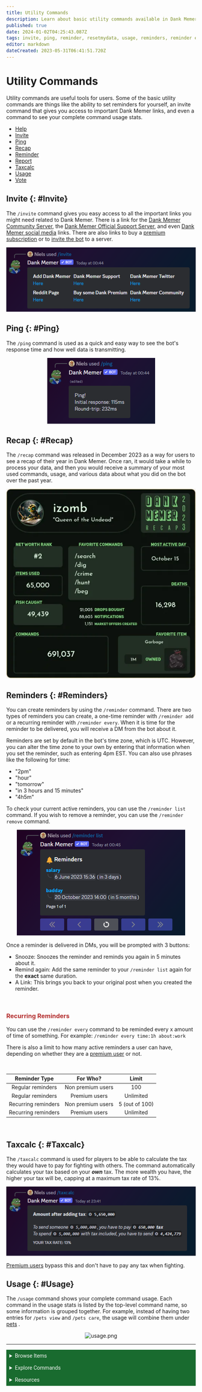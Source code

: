 ```yaml
---
title: Utility Commands
description: Learn about basic utility commands available in Dank Memer, including invite, ping, reminder, resetmydata, and usage.
published: true
date: 2024-01-02T04:25:43.087Z
tags: invite, ping, reminder, resetmydata, usage, reminders, reminder every, reset my data, reset data, dank memer wiki, dankmemer wiki
editor: markdown
dateCreated: 2023-05-31T06:41:51.720Z
---
```


# Utility Commands
Utility commands are useful tools for users. Some of the basic utility commands are things like the ability to set reminders for yourself, an invite command that gives you access to important Dank Memer links, and even a command to see your complete command usage stats. 

- <a href="/Resources/help" target="_blank">Help</a>
- <a href="/Bot-features/Utility-and-Config-Commands/Utility-Commands#Invite" target="_blank">Invite</a>
- <a href="/Bot-features/Utility-and-Config-Commands/Utility-Commands#Ping" target="_blank">Ping</a>
- <a href="/Bot-features/Utility-and-Config-Commands/Utility-Commands#Recap" target="_blank">Recap</a>
- <a href="/Bot-features/Utility-and-Config-Commands/Utility-Commands#Reminders" target="_blank">Reminder</a>
- <a href="/Resources/Reports-and-appeals" target="_blank">Report</a>
- <a href="/Bot-features/Utility-and-Config-Commands/Utility-Commands#Taxcalc" target="_blank">Taxcalc</a>
- <a href="/Bot-features/Utility-and-Config-Commands/Utility-Commands#Usage" target="_blank">Usage</a>
- <a href="/About-Dank-Memer/Vote" target="_blank">Vote</a>


## Invite {: #Invite} 
The `/invite` command gives you easy access to all the important links you might need related to Dank Memer. There is a link for the <a href="https://discord.gg/memers" target="_blank">Dank Memer Community Server</a>, the <a href="https://discord.gg/dankmemerbot" target="_blank">Dank Memer Official Support Server</a>, and even <a href="/About-Dank-Memer/About-the-bot#Social" target="_blank">Dank Memer social media</a> links. There are also links to buy a <a href="/About-Dank-Memer/Premium-users" target="_blank">premium subscription</a> or to <a href="/About-Dank-Memer/Invite-the-bot" target="_blank">invite the bot</a> to a server.

<center>
  
![invite.png](/bot-features/utility/invite.png)  
  
</center>

## Ping {: #Ping}
The `/ping` command is used as a quick and easy way to see the bot's response time and how well data is transmitting. 

<center>
  
![ping.png](/bot-features/utility/ping.png)
  
</center>

## Recap {: #Recap}
The `/recap` command was released in December 2023 as a way for users to see a recap of their year in Dank Memer. Once ran, it would take a while to process your data, and then you would receive a summary of your most used commands, usage, and various data about what you did on the bot over the past year.

<center>
  
![recap.webp](/bot-features/utility/recap.webp)
  
</center>



## Reminders {: #Reminders}
You can create reminders by using the `/reminder` command. There are two types of reminders you can create, a one-time reminder with `/reminder add` or a recurring reminder with `/reminder every`. When it is time for the reminder to be delivered, you will receive a DM from the bot about it.

Reminders are set by default in the bot's time zone, which is UTC. However, you can alter the time zone to your own by entering that information when you set the reminder, such as entering 4pm EST. You can also use phrases like the following for time:
- "2pm"
- "hour"
- "tomorrow"
- "in 3 hours and 15 minutes"
- "4h5m"

To check your current active reminders, you can use the `/reminder list` command. If you wish to remove a reminder, you can use the `/reminder remove` command. 

<center>
  
![reminders.png](/bot-features/utility/reminders.png)  
  
</center>

Once a reminder is delivered in DMs, you will be prompted with 3 buttons:
-  Snooze: Snoozes the reminder and reminds you again in 5 minutes about it.
- Remind again: Add the same reminder to your `/reminder list` again for the **exact** same duration.
- A Link: This brings you back to your original post when you created the reminder.
<br>

### <font color =b32d2d>Recurring Reminders</font> 
You can use the `/reminder every` command to be reminded every x amount of time of something. For example: `/reminder every time:1h about:work`

There is also a limit to how many active reminders a user can have, depending on whether they are a <a href="/About-Dank-Memer/Premium-users" target="_blank">premium user</a> or not.

<br>

| Reminder Type | For Who? | Limit |
|:------:|:----:|:------:|
| Regular reminders | Non premium users | 100 |
| Regular reminders | Premium users | Unlimited |
| Recurring reminders | Non premium users | 5 (out of 100) |
| Recurring reminders | Premium users | Unlimited |
<br>


## Taxcalc {: #Taxcalc}
The `/taxcalc` command is used for players to be able to calculate the tax they would have to pay for fighting with others.
The command automatically calculates your tax based on your ***own*** tax. The more wealth you have, the higher your tax will be, capping at a maximum tax rate of 13%.
<br>
<center>
  <img src="/bot-features/settings/taxcalc.png" alt="Taxcalc.">
</center>

<a href="/About-Dank-Memer/Premium-users" target="_blank">Premium users</a> bypass this and don't have to pay any tax when fighting.

## Usage {: #Usage}
The `/usage` command shows your complete command usage. Each command in the usage stats is listed by the top-level command name, so some information is grouped together. For example, instead of having two entries for `/pets view` and `/pets care`, the usage will combine them under <a href="/Bot-features/Currency-Commands/Pets" target="_blank">pets</a> .

<center>
  
![usage.png](/bot-features/utility/usage2.png)  
  
</center>

---


<body>
  <details closed>
    <summary style="background-color:#196b2f; color:#F5F5F5; font: 14px Roboto; padding: 8px;">Browse Items</summary>
      <div style="text-align: center;">  
      <p style="font: 12px Roboto; padding: 0 8px 3px 8px;">
          <a href="/Items/Collectables" target="_blank">Collectables</a> &#x2022; <a href="/Items/Consumables" target="_blank">Consumables</a> &#x2022; <a href="/Items/Drops" target="_blank">Drops</a> &#x2022; <a href="/Items/Lootboxes" target="_blank">Lootboxes</a> &#x2022; <a href="/Items/Packs" target="_blank">Packs</a> &#x2022; <a href="/Items/Power-ups" target="_blank">Power-ups</a> &#x2022; <a href="/Items/Sellables" target="_blank">Sellables</a> &#x2022; <a href="/Items/Tools" target="_blank">Tools</a>
        </p>
         </div>
    </details>
</body>

<body>
  <details closed>
    <summary style="background-color:#196b2f; color:#F5F5F5; font: 14px Roboto; padding: 8px;">Explore Commands</summary>
    <details>
      <summary style="background-color:#72ad70; color:#000000; font: 12px Roboto; padding: 8px;">Currency Commands</summary>
      <div style="text-align: center;"> 
      <p style="font: 12px Roboto; padding: 0 8px 3px 8px;"> <a href="/Bot-features/Currency-Commands/Achievements" target="_blank">Achievements</a> &#x2022; <a href="/Bot-features/Currency-Commands/Advancements" target="_blank">Advancements - (</a> <a href="/Bot-features/Currency-Commands/Advancements#LevelRewards" target="_blank">Levels</a>, <a href="/Bot-features/Currency-Commands/Advancements#Omega" target="_blank">Omega</a>, <a href="/Bot-features/Currency-Commands/Advancements#Prestige" target="_blank">Prestige</a>, <a href="/Bot-features/Currency-Commands/Advancements/Upgrades" target="_blank">Upgrades</a>, <a href="/Bot-features/Currency-Commands/Advancements#Vote" target="_blank"> Vote</a>) <br> <a href="/Bot-features/Currency-Commands/Adventure" target="_blank">Adventure</a> &#x2022; <a href="/Bot-features/Currency-Commands/Badges" target="_blank">Badges</a> &#x2022; <a href="/Bot-features/Currency-Commands/Basic-Commands#Balance" target="_blank">Balance</a> &#x2022; <a href="/Bot-features/Currency-Commands/Rob-and-Heist#Bankrob" target="_blank">Bankrob</a> &#x2022; <a href="/Bot-features/Currency-Commands/Grind-Commands#Beg" target="_blank">Beg</a> &#x2022; <a href="/Bot-features/Currency-Commands/Bundles" target="_blank">Bundles</a> &#x2022; <a href="/Bot-features/Fun-Games-Image/Fun-and-Images#Compare" target="_blank">Compare</a> &#x2022; <a href="/Bot-features/Currency-Commands/Basic-Commands#Craft" target="_blank">Craft</a> &#x2022; <a href="/Bot-features/Currency-Commands/Grind-Commands#Crime" target="_blank">Crime</a> <br><a href="/Bot-features/Currency-Commands/Basic-Commands#Currencylog" target="_blank">Currencylog</a> &#x2022; <a href="/Bot-features/Currency-Commands/Basic-Commands#Daily" target="_blank">Daily</a> &#x2022; <a href="/Bot-features/Currency-Commands/Basic-Commands#Deposit" target="_blank">Deposit</a> &#x2022; <a href="/Bot-features/Currency-Commands/Grind-Commands#Dig" target="_blank">Dig</a> &#x2022; <a href="/Items/Drops" target="_blank">Drops</a> &#x2022; <a href="/Bot-features/Currency-Commands/Farm" target="_blank">Farm</a> &#x2022; <a href="/Bot-features/Currency-Commands/Grind-Commands#Fish" target="_blank">Fish</a> &#x2022; <a href="/Bot-features/Currency-Commands/Friends" target="_blank">Friends</a> &#x2022; <a href="/Bot-features/Currency-Commands/Serverevents-and-Giveaways#Giveaways" target="_blank">Giveaway</a> &#x2022; <a href="/Bot-features/Currency-Commands/Grind-Commands#Highlow" target="_blank">Highlow</a> <br> <a href="/Bot-features/Currency-Commands/Grind-Commands#Hunt" target="_blank">Hunt</a> &#x2022; <a href="/Bot-features/Currency-Commands/Basic-Commands#Inventory" target="_blank">Inventory</a> &#x2022; <a href="/Bot-features/Currency-Commands/Basic-Commands#Item" target="_blank">Item</a> &#x2022; <a href="/Bot-features/Currency-Commands/Leaderboards" target="_blank">Leaderboard</a> &#x2022; <a href="/Bot-features/Currency-Commands/Lotteries" target="_blank">Lottery</a> &#x2022; <a href="/Bot-features/Currency-Commands/Market" target="_blank">Market</a> &#x2022; <a href="/Bot-features/Currency-Commands/Marriage" target="_blank">Marriage</a> &#x2022; <a href="/Bot-features/Currency-Commands/Advancements/Upgrades#Monthly" target="_blank">Monthly</a> <br> <a href="/Bot-features/Currency-Commands/Multipliers" target="_blank">Multipliers</a> &#x2022; <a href="/Bot-features/Currency-Commands/Basic-Commands#Notifications" target="_blank">Notifications</a> &#x2022; <a href="/Bot-features/Currency-Commands/Pets" target="_blank">Pets</a>  &#x2022; <a href="/Bot-features/Currency-Commands/Grind-Commands#Postmemes" target="_blank">Postmemes</a> &#x2022; <a href="/Bot-features/Currency-Commands/Basic-Commands/Profile" target="_blank">Profile</a> &#x2022; <a href="/Bot-features/Currency-Commands/Quests" target="_blank">Quests</a> &#x2022; <a href="/Bot-features/Currency-Commands/Basic-Commands#Remove" target="_blank">Remove</a> &#x2022; <a href="/Bot-features/Currency-Commands/Rob-and-Heist#Rob" target="_blank">Rob</a> <br> <a href="/Bot-features/Currency-Commands/Grind-Commands#Scratch" target="_blank">Scratch</a> &#x2022; <a href="/Bot-features/Currency-Commands/Grind-Commands#Search" target="_blank">Search</a> &#x2022; <a href="/Bot-features/Currency-Commands/Serverevents-and-Giveaways#Serverevents" target="_blank">Serverevents</a> &#x2022; <a href="/Bot-features/Currency-Commands/Basic-Commands#Shop" target="_blank">Shop</a> &#x2022; <a href="/Bot-features/Currency-Commands/Basic-Commands/Profile#Showcase" target="_blank">Showcase</a> &#x2022; <a href="/Bot-features/Currency-Commands/Skins" target="_blank">Skins</a> &#x2022; <a href="/Bot-features/Currency-Commands/Grind-Commands#Stream" target="_blank">Stream</a> &#x2022; <a href="/Bot-features/Utility-and-Config-Commands/Utility-Commands#Taxcalc" target="_blank">Taxcalc</a> <br> <a href="/Bot-features/Currency-Commands/Basic-Commands/Profile#Titles" target="_blank">Title</a> &#x2022; <a href="/Bot-features/Currency-Commands/Basic-Commands#Use" target="_blank">Use</a> &#x2022; <a href="/Bot-features/Currency-Commands/Basic-Commands#Vacation" target="_blank">Vacation</a> &#x2022; <a href="/Bot-features/Fun-Games-Image/Games-and-Wagers#Wagers" target="_blank">Wager</a> &#x2022; <a href="/About-Dank-Memer/Premium-users#Weekly" target="_blank">Weekly</a> &#x2022; <a href="/Bot-features/Currency-Commands/Basic-Commands#Withdraw" target="_blank">Withdraw</a> &#x2022; <a href="/Bot-features/Currency-Commands/Work" target="_blank">Work</a> </p>
      </div>
    </details>
    <details>
      <summary style="background-color:#72ad70; color:#000000; font: 12px Roboto; padding: 8px;">Fun, Game, and Image Commands</summary>
      <div style="text-align: center;"> 
      <p style="font: 12px Roboto; padding: 0 8px 3px 8px;"><a href="/Bot-features/Fun-Games-Image/Fun-and-Images#Ball" target="_blank">8ball</a> &#x2022; <a href="/Bot-features/Fun-Games-Image/Fun-and-Images#Animals" target="_blank">Animals</a> &#x2022;  <a href="/Bot-features/Fun-Games-Image/Fun-and-Images#Clap" target="_blank">Clap</a> &#x2022; <a href="/Bot-features/Fun-Games-Image/Games-and-Wagers#Fight" target="_blank">Fight</a> &#x2022; <a href="/Bot-features/Fun-Games-Image/Games-and-Wagers#Games" target="_blank">Game</a> &#x2022; <a href="/Bot-features/Fun-Games-Image/Fun-and-Images#Image" target="_blank">Image</a> &#x2022;  <a href="/Bot-features/Fun-Games-Image/Fun-and-Images#Meme" target="_blank">Meme</a> &#x2022;  <a href="/Bot-features/Fun-Games-Image/Fun-and-Images#Rate" target="_blank">Rate</a> &#x2022; <a href="/Bot-features/Fun-Games-Image/Fun-and-Images#Trivia" target="_blank">Trivia</a> &#x2022;  <a href="/Bot-features/Fun-Games-Image/Fun-and-Images#Xkcd" target="_blank">Xkcd</a> </p>
      </div>
    </details>
    <details>
      <summary style="background-color:#72ad70; color:#000000; font: 12px Roboto,sans-serif; padding: 8px;">Utility and Config Commands</summary>
      <div style="text-align: center;"> 
      <p style="font: 12px Roboto; padding: 0 8px 3px 8px;">
        <a href="/Bot-features/Utility-and-Config-Commands/Config-Commands#Alert" target="_blank">Alert</a> &#x2022; <a href="/Bot-features/Utility-and-Config-Commands/Config-Commands#Audit" target="_blank">Audit</a> &#x2022; <a href="/Bot-features/Utility-and-Config-Commands/Config-Commands#Automeme" target="_blank">Automeme</a> &#x2022; <a href="/Bot-features/Utility-and-Config-Commands/Config-Commands#Block" target="_blank">Block</a> &#x2022; <a href="/Bot-features/Utility-and-Config-Commands/Config-Commands#Disableuse" target="_blank">Disableuse</a> &#x2022; <a href="/Bot-features/Utility-and-Config-Commands/Config-Commands#Flow" target="_blank">Flow</a> &#x2022; <a href="/Resources/help" target="_blank">Help</a> &#x2022; <a href="/Bot-features/Utility-and-Config-Commands/Utility-Commands#Invite" target="_blank">Invite</a> &#x2022; <a href="/About-Dank-Memer/About-the-bot#Partners" target="_blank">Partners</a> &#x2022; <a href="/Bot-features/Utility-and-Config-Commands/Utility-Commands#Ping" target="_blank">Ping</a> <br> <a href="/About-Dank-Memer/Premium-users#PremiumCommands" target="_blank">Premium</a> &#x2022; <a href="/Bot-features/Utility-and-Config-Commands/Utility-Commands#Reminders" target="_blank">Reminder</a> &#x2022; <a href="/Resources/Reports-and-appeals" target="_blank">Report</a> &#x2022; <a href="/Bot-features/Utility-and-Config-Commands/Utility-Commands#Reset" target="_blank">Resetmydata</a> &#x2022; <a href="/Bot-features/Utility-and-Config-Commands/Config-Commands#ServerSettings" target="_blank">Serversettings</a> &#x2022; <a href="/Bot-features/Utility-and-Config-Commands/Config-Commands#Settings" target="_blank">Settings</a> &#x2022; <a href="/Bot-features/Utility-and-Config-Commands/Utility-Commands#Usage" target="_blank">Usage</a> &#x2022; <a href="/About-Dank-Memer/Vote" target="_blank">Vote</a></p>
      </div>
    </details>
  </details>
</body>
    

<body>
  <details closed>
    <summary style="background-color:#196b2f; color:#F5F5F5; font: 14px Roboto, sans-serif; padding: 8px;">Resources</summary>
      <div style="text-align: center;">  
      <p style="font: 12px Roboto, sans-serif; padding: 0 8px 3px 8px;"><a href="/Resources/FAQ" target="_blank">Frequently Asked Questions (FAQ) </a> &#x2022;  <a href="/About-Dank-Memer/Bot-rules" target="_blank">Bot Rules</a> &#x2022; <a href="/Resources/Bot-tutorials" target="_blank">Bot Tutorials</a> <br> <a href="/Resources/Changelog" target="_blank">Changelog</a> &#x2022; <a href="/Resources/Community-made-tools" target="_blank">Community Made Tools</a> <br> <a href="/Resources/Dank-Blog" target="_blank">Dank Blog</a> &#x2022; <a href="/Resources/help" target="_blank">Help Commands</a> &#x2022; <a href="/Resources/Reports-and-appeals" target="_blank">Reports and Appeals</a>
        </p>
         </div>
    </details>
</body>